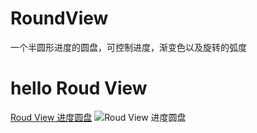 # RoundView
一个半圆形进度的圆盘，可控制进度，渐变色以及旋转的弧度

# hello Roud View
[Roud View 进度圆盘](http://code4app.com/forum.php?mod=viewthread&tid=11996&extra=)
![Roud View 进度圆盘](https://github.com/GetCodeApp/RoundView/blob/master/customRoundView/customRoundView/roundView.gif)
